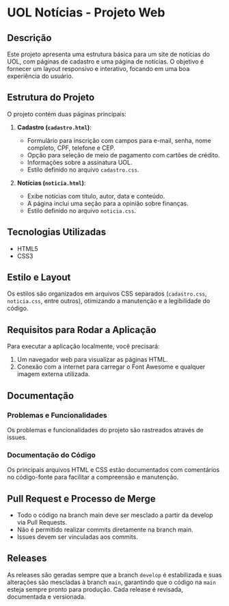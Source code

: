 # UOL Notícias - Projeto Web

## Descrição
Este projeto apresenta uma estrutura básica para um site de notícias do UOL, com páginas de cadastro e uma página de notícias. O objetivo é fornecer um layout responsivo e interativo, focando em uma boa experiência do usuário.

## Estrutura do Projeto
O projeto contém duas páginas principais:

1. **Cadastro (`cadastro.html`)**:
   - Formulário para inscrição com campos para e-mail, senha, nome completo, CPF, telefone e CEP.
   - Opção para seleção de meio de pagamento com cartões de crédito.
   - Informações sobre a assinatura UOL.
   - Estilo definido no arquivo `cadastro.css`.

2. **Notícias (`noticia.html`)**:
   - Exibe notícias com título, autor, data e conteúdo.
   - A página inclui uma seção para a opinião sobre finanças.
   - Estilo definido no arquivo `noticia.css`.

## Tecnologias Utilizadas
- HTML5
- CSS3

## Estilo e Layout
Os estilos são organizados em arquivos CSS separados (`cadastro.css`, `noticia.css`, entre outros), otimizando a manutenção e a legibilidade do código.

## Requisitos para Rodar a Aplicação
Para executar a aplicação localmente, você precisará:

1. Um navegador web para visualizar as páginas HTML.
2. Conexão com a internet para carregar o Font Awesome e qualquer imagem externa utilizada.

## Documentação
### Problemas e Funcionalidades
Os problemas e funcionalidades do projeto são rastreados através de issues.

### Documentação do Código
Os principais arquivos HTML e CSS estão documentados com comentários no código-fonte para facilitar a compreensão e manutenção.

## Pull Request e Processo de Merge

- Todo o código na branch main deve ser mesclado a partir da develop via Pull Requests.
- Não é permitido realizar commits diretamente na branch main.
- Issues devem ser vinculadas aos commits.

## Releases

As releases são geradas sempre que a branch `develop` é estabilizada e suas alterações são mescladas à branch `main`, garantindo que o código na `main` esteja sempre pronto para produção. Cada release é revisada, documentada e versionada.
